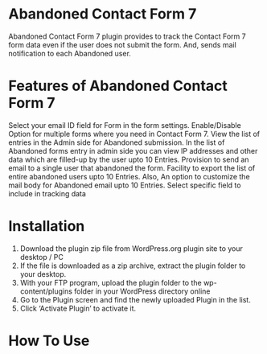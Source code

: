 # Abandoned Contact Form 7
Abandoned Contact Form 7 plugin provides to track the Contact Form 7 form data even if the user does not submit the form. And, sends mail notification to each Abandoned user.

# Features of Abandoned Contact Form 7
Select your email ID field for Form in the form settings.
Enable/Disable Option for multiple forms where you need in Contact Form 7.
View the list of entries in the Admin side for Abandoned submission.
In the list of Abandoned forms entry in admin side you can view IP addresses and other data which are filled-up by the user upto 10 Entries.
Provision to send an email to a single user that abandoned the form.
Facility to export the list of entire abandoned users upto 10 Entries.
Also, An option to customize the mail body for Abandoned email upto 10 Entries.
Select specific field to include in tracking data

# Installation
1. Download the plugin zip file from WordPress.org plugin site to your desktop / PC
2. If the file is downloaded as a zip archive, extract the plugin folder to your desktop.
3. With your FTP program, upload the plugin folder to the wp-content/plugins folder in your WordPress directory online
4. Go to the Plugin screen and find the newly uploaded Plugin in the list.
5. Click ‘Activate Plugin’ to activate it.

# How To Use
